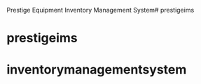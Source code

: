 Prestige Equipment Inventory Management System# prestigeims
# prestigeims
# inventorymanagementsystem
